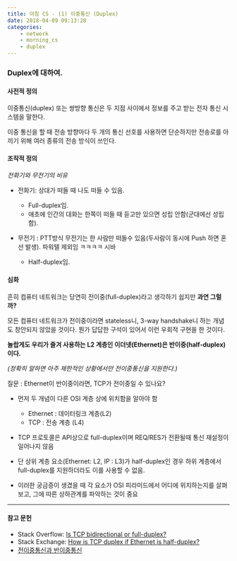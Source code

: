 ```yaml
---
title: 아침 CS - (1) 이중통신 (Duplex)
date: 2018-04-09 09:13:28
categories:
    - network
    - morning_cs
    - duplex
---
```


### Duplex에 대하여. 

#### 사전적 정의 

이중통신(duplex) 또는 쌍방향 통신은 두 지점 사이에서 정보를 주고 받는 전자 통신 시스템을 말한다.

이중 통신을 할 때 전송 방향마다 두 개의 통신 선호를 사용하면 단순하지만 전송로를 아끼기 위해 여러 종류의 전송 방식이 쓰인다.

#### 조작적 정의 

*전화기와 무전기의 비유*

- 전화기: 상대가 떠들 때 나도 떠들 수 있음. 
    - Full-duplex임. 
    - 애초에 인간의 대화는 한쪽이 떠들 때 듣고만 있으면 성립 안함(군대에선 성립함).

- 무전기 : PTT방식 무전기는 한 사람만 떠들수 있음(두사람이 동시에 Push 하면 혼선 발생). 파워텔 제외임 ㅋㅋㅋㅋ 시바 
    - Half-duplex임.

#### 심화

흔히 컴퓨터 네트워크는 당연히 전이중(full-duplex)라고 생각하기 쉽지만 **과연 그럴까?**

모든 컴퓨터 네트워크가 전이중이라면 stateless니, 3-way handshake니 하는 개념도 창안되지 않았을 것이다. 뭔가 답답한 구석이 있어서 이런 우회적 구현을 한 것이다. 

**놀랍게도 우리가 즐겨 사용하는 L2 계층인 이더넷(Ethernet)은 반이중(half-duplex)이다.**

*(정확히 말하면 아주 제한적인 상황에서만 전이중통신을 지원한다.)*

질문 : Ethernet이 반이중이라면, TCP가 전이중일 수 있나요? 

- 먼저 두 개념이 다른 OSI 계층 상에 위치함을 알아야 함
    - Ethernet : 데이터링크 계층(L2)
    - TCP : 전송 계층 (L4)

- TCP 프로토콜은 API상으로 full-duplex이며 REQ/RES가 전환될때 통신 재설정이 일어나지 않음

- 단 상위 계층 요소(Ethernet: L2, IP : L3)가 half-duplex인 경우 하위 계층에서 full-duplex를 지원하더라도 이를 사용할 수 없음. 

- 이러한 궁금증이 생겼을 때 각 요소가 OSI 피라미드에서 어디에 위치하는지를 살펴보고, 그에 따른 상하관계를 파악하는 것이 중요

---

#### 참고 문헌

- Stack Overflow: [Is TCP bidirectional or full-duplex?](https://stackoverflow.com/questions/28494850/is-tcp-bidirectional-or-full-duplex)
- Stack Exchange: [How is TCP duplex if Ethernet is half-duplex?](https://networkengineering.stackexchange.com/questions/7451/how-is-tcp-duplex-if-ethernet-is-half-duplex)
- [전이중통신과 반이중통신](http://www.m-system.co.jp/korean/mame_k/pdf/20.pdf)



